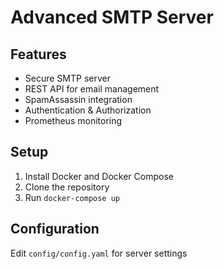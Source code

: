 # Advanced SMTP Server

## Features
- Secure SMTP server
- REST API for email management
- SpamAssassin integration
- Authentication & Authorization
- Prometheus monitoring

## Setup
1. Install Docker and Docker Compose
2. Clone the repository
3. Run `docker-compose up`

## Configuration
Edit `config/config.yaml` for server settings
